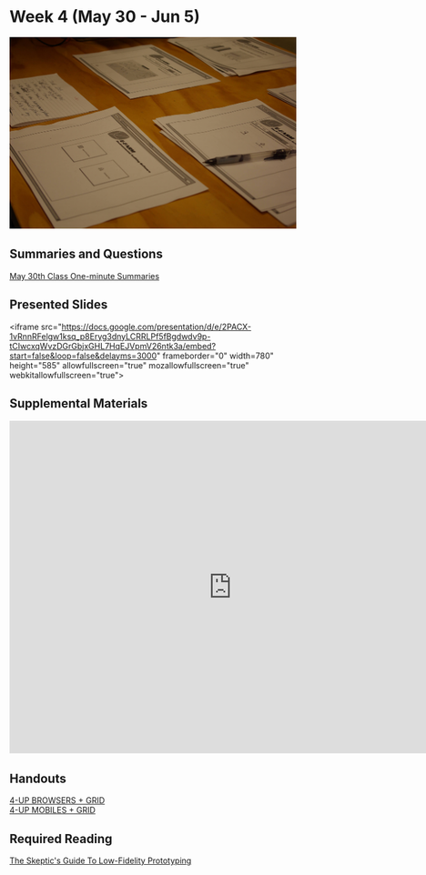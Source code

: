 # Week 4 (May 30 - Jun 5)

![Wireframe](assets/images/6968244538_4c0f7c7e64_k.jpg ":class=banner-image")

## Summaries and Questions

[May 30th Class One-minute Summaries](https://sso.canvaslms.com/courses/1924881/assignments/14377745)

## Presented Slides

<div class="video-container">&lt;iframe src="<a href="https://docs.google.com/presentation/d/e/2PACX-1vRnnRFelgw1ksq_p8Eryg3dnyLCRRLPf5fBgdwdv9p-tCIwcxqWvzDGrGbjxGHL7HqEJVpmV26ntk3a/embed?start=false&amp;loop=false&amp;delayms=3000">https://docs.google.com/presentation/d/e/2PACX-1vRnnRFelgw1ksq_p8Eryg3dnyLCRRLPf5fBgdwdv9p-tCIwcxqWvzDGrGbjxGHL7HqEJVpmV26ntk3a/embed?start=false&amp;loop=false&amp;delayms=3000</a>" frameborder="0" width=780" height="585" allowfullscreen="true" mozallowfullscreen="true" webkitallowfullscreen="true"&gt;</div>

## Supplemental Materials

<div class="video-container">
  <iframe width="780" height="585" src="https://www.youtube.com/embed/MwidSAlbEB8" frameborder="0" allow="accelerometer; autoplay; encrypted-media; gyroscope; picture-in-picture" allowfullscreen="">
</iframe>
</div>

## Handouts

[4-UP BROWSERS + GRID](https://sso.canvaslms.com/courses/1924881/files/folder/Handouts/Sketching%20Templates/sneakpeekit-4-browsers)<br>
[4-UP MOBILES + GRID](https://sso.canvaslms.com/courses/1924881/files/folder/Handouts/Sketching%20Templates/sneakpeekit-4-mobiles)

## Required Reading

[The Skeptic's Guide To Low-Fidelity Prototyping](https://www.smashingmagazine.com/2014/10/the-skeptics-guide-to-low-fidelity-prototyping/)

<script async="" src="//cdn.embedly.com/widgets/platform.js" charset="UTF-8">
</script>
